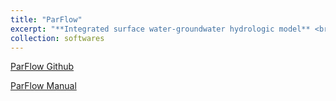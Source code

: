 ```yaml
---
title: "ParFlow"
excerpt: "**Integrated surface water-groundwater hydrologic model** <br/><img src='/images/EGU24_CONCN.png'><br/>**I am also a team memeber of NASA LIS-ParFlow coupling**<br/><img src='/images/nasa-logo.png'>"
collection: softwares  
---
```


[ParFlow Github](https://github.com/parflow/parflow)  

[ParFlow Manual](https://parflow.readthedocs.io/en/latest/)
